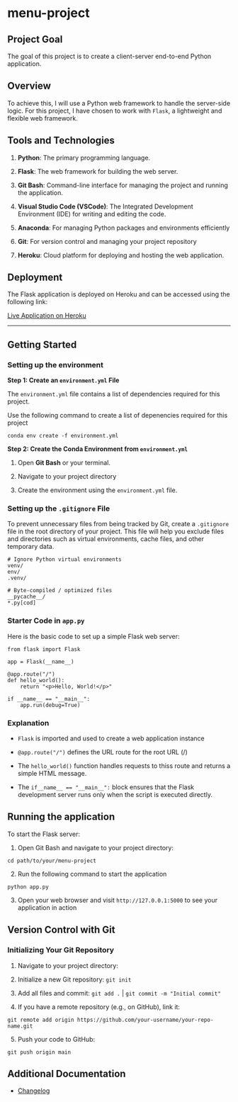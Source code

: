 # menu-project

## Project Goal

The goal of this project is to create a client-server end-to-end Python application.

## Overview

To achieve this, I will use a Python web framework to handle the server-side logic. For this project, I have chosen to work with `Flask`, a lightweight and flexible web framework.

## Tools and Technologies

1. **Python**: The primary programming language.

2. **Flask**: The web framework for building the web server.

3. **Git Bash**: Command-line interface for managing the project and running the application.

4. **Visual Studio Code (VSCode)**: The Integrated Development Environment (IDE) for writing and editing the code.

5. **Anaconda**: For managing Python packages and environments efficiently

6. **Git**: For version control and managing your project repository

7. **Heroku**: Cloud platform for deploying and hosting the web application.


## Deployment

The Flask application is deployed on Heroku and can be accessed using the following link:

[Live Application on Heroku](https://menu-flask-app-7ce3cedd0dd3.herokuapp.com/)

---


## Getting Started 

### Setting up the environment

**Step 1: Create an `environment.yml` File**

The `environment.yml` file contains a list of dependencies required for this project.

Use the following command to create a list of depenencies required for this project

```
conda env create -f environment.yml

```

**Step 2: Create the Conda Environment from `environment.yml`**

1.  Open **Git Bash** or your terminal.

2.  Navigate to your project directory

3.  Create the environment using the `environment.yml` file.


### Setting up the `.gitignore` File

To prevent unnecessary files from being tracked by Git, create a `.gitignore` file in the root directory of your project. This file will help you exclude files and directories such as virtual environments, cache files, and other temporary data.

```
# Ignore Python virtual environments
venv/
env/
.venv/

# Byte-compiled / optimized files
__pycache__/
*.py[cod]
```


### Starter Code in `app.py`

Here is the basic code to set up a simple Flask web server:

```
from flask import Flask

app = Flask(__name__)

@app.route("/")
def hello_world():
    return "<p>Hello, World!</p>"

if __name__ == "__main__":
    app.run(debug=True)

```

### Explanation

- `Flask` is imported and used to create a web application instance

- `@app.route("/")` defines the URL route for the root URL (/)

- The `hello_world()` function handles requests to thiss route and returns a simple HTML message.

- The `if__name__ == "__main__":` block ensures that the Flask development server runs only when the script is executed directly.


## Running the application

To start the Flask server: 

1.  Open Git Bash and navigate to your project directory: 

```
cd path/to/your/menu-project

```

2. Run the following command to start the application

```
python app.py

```

3. Open your web browser and visit `http://127.0.0.1:5000` to see your application in action


## Version Control with Git

### Initializing Your Git Repository

1. Navigate to your project directory:

2. Initialize a new Git repository: `git init`

3. Add all files and commit: `git add .` | `git commit -m "Initial commit"`

4. If you have a remote repository (e.g., on GitHub), link it:

```
git remote add origin https://github.com/your-username/your-repo-name.git

```

5. Push your code to GitHub:

```
git push origin main

```

## Additional Documentation

- [Changelog](docs/changelog.md)

